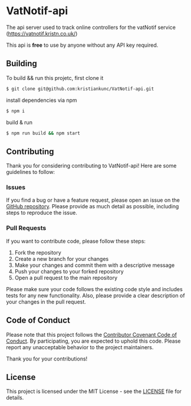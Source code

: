 # VatNotif-api
The api server used to track online controllers for the vatNotif service (https://vatnotif.kristn.co.uk/)

This api is **free** to use by anyone without any API key required.

## Building
To build && run this projetc, first clone it
```bash
$ git clone git@github.com:kristiankunc/VatNotif-api.git
```

install dependencies via npm
``` bash
$ npm i
```

build & run
```bash
$ npm run build && npm start
```

## Contributing
Thank you for considering contributing to VatNotif-api! Here are some guidelines to follow:

### Issues
If you find a bug or have a feature request, please open an issue on the [GitHub repository](https://github.com/kristiankunc/VatNotif-api/issues). Please provide as much detail as possible, including steps to reproduce the issue.

### Pull Requests
If you want to contribute code, please follow these steps:
1. Fork the repository
2. Create a new branch for your changes
3. Make your changes and commit them with a descriptive message
4. Push your changes to your forked repository
5. Open a pull request to the main repository

Please make sure your code follows the existing code style and includes tests for any new functionality. Also, please provide a clear description of your changes in the pull request.

## Code of Conduct
Please note that this project follows the [Contributor Covenant Code of Conduct](https://www.contributor-covenant.org/version/2/0/code_of_conduct/). By participating, you are expected to uphold this code. Please report any unacceptable behavior to the project maintainers.

Thank you for your contributions!

## License

This project is licensed under the MIT License - see the [LICENSE](LICENSE) file for details.